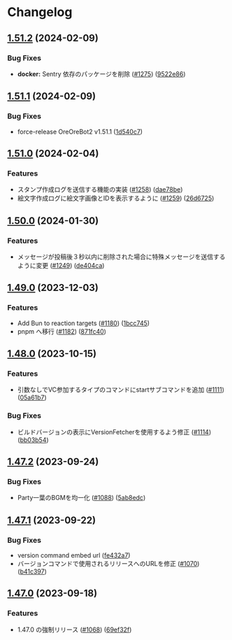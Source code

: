 # Changelog

## [1.51.2](https://github.com/approvers/OreOreBot2/compare/OreOreBot2-v1.51.1...OreOreBot2-v1.51.2) (2024-02-09)


### Bug Fixes

* **docker:** Sentry 依存のパッケージを削除 ([#1275](https://github.com/approvers/OreOreBot2/issues/1275)) ([9522e86](https://github.com/approvers/OreOreBot2/commit/9522e867eb8d637e92485e67ff3d4f9558472b6b))

## [1.51.1](https://github.com/approvers/OreOreBot2/compare/OreOreBot2-v1.51.0...OreOreBot2-v1.51.1) (2024-02-09)


### Bug Fixes

* force-release OreOreBot2 v1.51.1 ([1d540c7](https://github.com/approvers/OreOreBot2/commit/1d540c7564ea40e39238af3cdb52747cf8b1d4dc))

## [1.51.0](https://github.com/approvers/OreOreBot2/compare/OreOreBot2-v1.50.0...OreOreBot2-v1.51.0) (2024-02-04)


### Features

* スタンプ作成ログを送信する機能の実装 ([#1258](https://github.com/approvers/OreOreBot2/issues/1258)) ([dae78be](https://github.com/approvers/OreOreBot2/commit/dae78bee6b5dfd67e783c4571316257149190859))
* 絵文字作成ログに絵文字画像とIDを表示するように ([#1259](https://github.com/approvers/OreOreBot2/issues/1259)) ([26d6725](https://github.com/approvers/OreOreBot2/commit/26d6725a51b6b62632cfc47c28227493fabd96e4))

## [1.50.0](https://github.com/approvers/OreOreBot2/compare/OreOreBot2-v1.49.0...OreOreBot2-v1.50.0) (2024-01-30)


### Features

* メッセージが投稿後３秒以内に削除された場合に特殊メッセージを送信するように変更 ([#1249](https://github.com/approvers/OreOreBot2/issues/1249)) ([de404ca](https://github.com/approvers/OreOreBot2/commit/de404ca858cb34656934ed5803417cdd5773fadc))

## [1.49.0](https://github.com/approvers/OreOreBot2/compare/OreOreBot2-v1.48.0...OreOreBot2-v1.49.0) (2023-12-03)


### Features

* Add Bun to reaction targets ([#1180](https://github.com/approvers/OreOreBot2/issues/1180)) ([1bcc745](https://github.com/approvers/OreOreBot2/commit/1bcc745a5397bb8168a612fd30237c86e0501798))
* pnpm へ移行 ([#1182](https://github.com/approvers/OreOreBot2/issues/1182)) ([871fc40](https://github.com/approvers/OreOreBot2/commit/871fc4076c9434275a2e16620826c31c1b6665a9))

## [1.48.0](https://github.com/approvers/OreOreBot2/compare/OreOreBot2-v1.47.2...OreOreBot2-v1.48.0) (2023-10-15)


### Features

* 引数なしでVC参加するタイプのコマンドにstartサブコマンドを追加 ([#1111](https://github.com/approvers/OreOreBot2/issues/1111)) ([05a61b7](https://github.com/approvers/OreOreBot2/commit/05a61b756c915cdf7551db9a4b90f370b44e7c7c))


### Bug Fixes

* ビルドバージョンの表示にVersionFetcherを使用するよう修正 ([#1114](https://github.com/approvers/OreOreBot2/issues/1114)) ([bb03b54](https://github.com/approvers/OreOreBot2/commit/bb03b546c0b7b32ce611cf6b67ee50873083e86f))

## [1.47.2](https://github.com/approvers/OreOreBot2/compare/OreOreBot2-v1.47.1...OreOreBot2-v1.47.2) (2023-09-24)


### Bug Fixes

* Party一葉のBGMを均一化 ([#1088](https://github.com/approvers/OreOreBot2/issues/1088)) ([5ab8edc](https://github.com/approvers/OreOreBot2/commit/5ab8edc573eb2d69b579a25f0ebcfceb2a3b8f41))

## [1.47.1](https://github.com/approvers/OreOreBot2/compare/OreOreBot2-v1.47.0...OreOreBot2-v1.47.1) (2023-09-22)


### Bug Fixes

* version command embed url ([fe432a7](https://github.com/approvers/OreOreBot2/commit/fe432a706cba0911b95b9351a0d0e7e02f88ecb7))
* バージョンコマンドで使用されるリリースへのURLを修正 ([#1070](https://github.com/approvers/OreOreBot2/issues/1070)) ([b41c397](https://github.com/approvers/OreOreBot2/commit/b41c397b3949214893108660de073342d0f9a596))

## [1.47.0](https://github.com/approvers/OreOreBot2/compare/OreOreBot2-v1.46.0...OreOreBot2-v1.47.0) (2023-09-18)


### Features

* 1.47.0 の強制リリース ([#1068](https://github.com/approvers/OreOreBot2/issues/1068)) ([69ef32f](https://github.com/approvers/OreOreBot2/commit/69ef32f4a3a325120a6f10e20dac6c2fc443e4ed))
